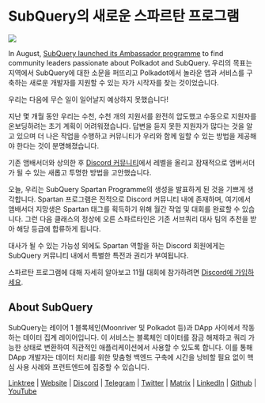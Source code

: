 # SubQuery의 새로운 스파르탄 프로그램

![](https://miro.medi.com/max/1400/1*k5cScGKMiC45i_N-em3x0Q.png)

In August, [SubQuery launched its Ambassador programme](./20210713-Introducing-the-SubQuery-Ambassador-Program.md) to find community leaders passionate about Polkadot and SubQuery. 우리의 목표는 지역에서 SubQuery에 대한 소문을 퍼뜨리고 Polkadot에서 놀라운 앱과 서비스를 구축하는 새로운 개발자를 지원할 수 있는 자가 시작자를 찾는 것이었습니다.

우리는 다음에 무슨 일이 일어날지 예상하지 못했습니다!

지난 몇 개월 동안 우리는 수천, 수천 개의 지원서를 완전히 압도했고 수동으로 지원자를 온보딩하려는 초기 계획이 어려워졌습니다. 답변을 듣지 못한 지원자가 많다는 것을 알고 있으며 더 나은 작업을 수행하고 커뮤니티가 우리와 함께 일할 수 있는 방법을 제공해야 한다는 것이 분명해졌습니다.

기존 앰배서더와 상의한 후 [Discord 커뮤니티](https://discord.com/invite/subquery)에서 레벨을 올리고 잠재적으로 앰버서더가 될 수 있는 새롭고 투명한 방법을 고안했습니다.

오늘, 우리는 SubQuery Spartan Programme의 생성을 발표하게 된 것을 기쁘게 생각합니다. Spartan 프로그램은 전적으로 Discord 커뮤니티 내에 존재하며, 여기에서 앰배서더 지망생은 Spartan 태그를 획득하기 위해 월간 작업 및 대회를 완료할 수 있습니다. 그런 다음 클래스의 정상에 오른 스파르타인은 기존 서브쿼리 대사 팀의 추천을 받아 해당 등급에 합류하게 됩니다.

대사가 될 수 있는 가능성 외에도 Spartan 역할을 하는 Discord 회원에게는 SubQuery 커뮤니티 내에서 특별한 특전과 권리가 부여됩니다.

스파르탄 프로그램에 대해 자세히 알아보고 11월 대회에 참가하려면 [Discord에 가입하세요](https://discord.com/invite/subquery).

## About SubQuery

SubQuery는 레이어 1 블록체인(Moonriver 및 Polkadot 등)과 DApp 사이에서 작동하는 데이터 집계 레이어입니다. 이 서비스는 블록체인 데이터를 잠금 해제하고 쿼리 가능한 상태로 변환하여 직관적인 애플리케이션에서 사용할 수 있도록 합니다. 이를 통해 DApp 개발자는 데이터 처리를 위한 맞춤형 백엔드 구축에 시간을 낭비할 필요 없이 핵심 사용 사례와 프런트엔드에 집중할 수 있습니다.

​​[Linktree](https://linktr.ee/subquerynetwork) | [Website](https://subquery.network/) | [Discord](https://discord.com/invite/78zg8aBSMG) | [Telegram](https://t.me/subquerynetwork) | [Twitter](https://twitter.com/subquerynetwork) | [Matrix](https://matrix.to/#/#subquery:matrix.org) | [LinkedIn](https://www.linkedin.com/company/subquery) | [Github](https://github.com/subquery/subql) | [YouTube](https://www.youtube.com/channel/UCi1a6NUUjegcLHDFLr7CqLw)
